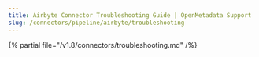```yaml
---
title: Airbyte Connector Troubleshooting Guide | OpenMetadata Support
slug: /connectors/pipeline/airbyte/troubleshooting
---
```


{% partial file="/v1.8/connectors/troubleshooting.md" /%}
